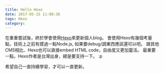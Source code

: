 ```yaml
---
title: Hello Hexo
date: 2017-05-15 11:00:36
tags: Hexo
category:  
---
```


在重重嘗試後，終於學會使用[Hexo](https://hexo.io/zh-tw/)來更新個人blog。
會使用Hexo有幾個考量點，技術上之前有摸過一點Node.js, 如果要debug/調東西應該還可以吧。
跟其他CMS相比、Hexo也可以直接embed HTML code，自由度又更加靈活。
最重要一點，Hexo作者是台灣出身，總是要支持一下。 :p

希望自己一直持續學習，才可以一直更新。
